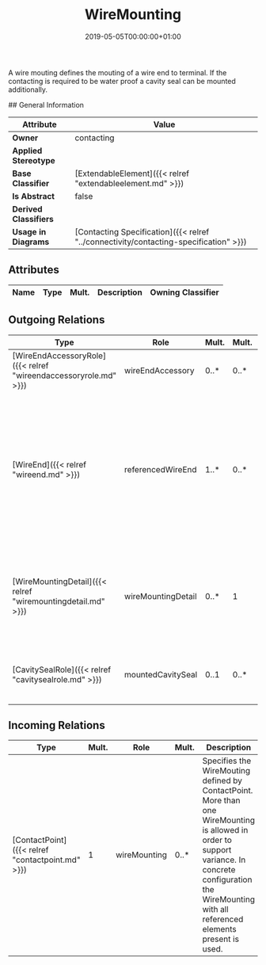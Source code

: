 ﻿---
title: WireMounting
toc: false
type: specs
date: "2019-05-05T00:00:00+01:00"
draft: false
menu_name: vec120

# Prev/next pager order (if `docs_section_pager` enabled in `params.toml`)
weight: 
---
<html>   <head>     </head>   <body>     <p> A wire mouting defines the mouting of a wire end to terminal. If the contacting is required to be water proof a cavity seal can be mounted additionally.      </p>    </body> </html> 
## General Information

| Attribute               | Value |
|-------------------------|-------|
| **Owner**               | contacting |
| **Applied Stereotype**  |   |
| **Base Classifier**     | [ExtendableElement]({{< relref "extendableelement.md" >}})<br/>  |
| **Is Abstract**         | false |
| **Derived Classifiers** |   |
| **Usage in Diagrams**   | [Contacting Specification]({{< relref "../connectivity/contacting-specification" >}})<br/>  |

## Attributes
|  Name  |  Type  |  Mult.  |  Description  |  Owning Classifier  |
|--------|--------|---------|---------------|--------------|

## Outgoing Relations
|    Type  |   Role   |   Mult.   |   Mult.   |   Description   |
|----------|----------|-----------|-----------|-----------------|
| [WireEndAccessoryRole]({{< relref "wireendaccessoryrole.md" >}}) | wireEndAccessory | 0..* | 0..* |  |
| [WireEnd]({{< relref "wireend.md" >}}) | referencedWireEnd | 1..* | 0..* | <html>   <head>     </head>   <body>     <p> References the wire ends that are used for the wire mounting. The minimum cardinality is one, because a wire mounting without wire end makes no sense.     </p>      <p> The maximum cardinality is * in order to support multi crimps.      </p>    </body> </html>  |
| [WireMountingDetail]({{< relref "wiremountingdetail.md" >}}) | wireMountingDetail | 0..* | 1 | <html>   <head>     </head>   <body>     <p> Specifies the WireMoutingDetails, if a detailed description of the relationships between WireEnds and WireReceptions is needed.      </p>    </body> </html>  |
| [CavitySealRole]({{< relref "cavitysealrole.md" >}}) | mountedCavitySeal | 0..1 | 0..* | <html>   <head>     </head>   <body>     <p> References the cavity seal that is used for the wire mounting.      </p>    </body> </html>  |
##  Incoming Relations
|    Type  |   Mult.  |   Role    |   Mult.   |   Description  |
|----------|----------|-----------|-----------|----------------|
| [ContactPoint]({{< relref "contactpoint.md" >}}) | 1 | wireMounting | 0..* | Specifies the WireMouting defined by ContactPoint. More than one WireMounting is allowed in order to support variance. In concrete configuration the WireMounting with all referenced elements present is used.  |
